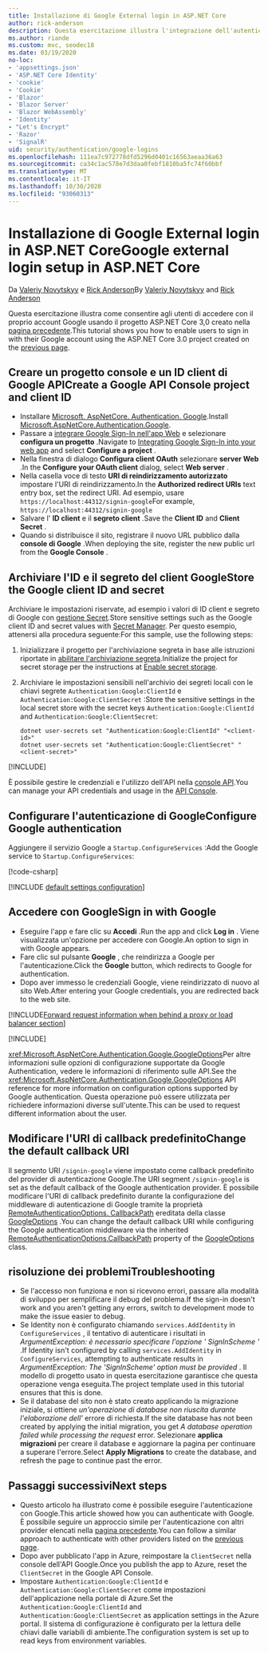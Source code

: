 ```yaml
---
title: Installazione di Google External login in ASP.NET Core
author: rick-anderson
description: Questa esercitazione illustra l'integrazione dell'autenticazione utente dell'account Google in un'app ASP.NET Core esistente.
ms.author: riande
ms.custom: mvc, seodec18
ms.date: 03/19/2020
no-loc:
- 'appsettings.json'
- 'ASP.NET Core Identity'
- 'cookie'
- 'Cookie'
- 'Blazor'
- 'Blazor Server'
- 'Blazor WebAssembly'
- 'Identity'
- "Let's Encrypt"
- 'Razor'
- 'SignalR'
uid: security/authentication/google-logins
ms.openlocfilehash: 111ea7c972778dfd5296d0401c16563aeaa36a63
ms.sourcegitcommit: ca34c1ac578e7d3daa0febf1810ba5fc74f60bbf
ms.translationtype: MT
ms.contentlocale: it-IT
ms.lasthandoff: 10/30/2020
ms.locfileid: "93060313"
---
```

# <a name="google-external-login-setup-in-aspnet-core"></a><span data-ttu-id="4c9b3-103">Installazione di Google External login in ASP.NET Core</span><span class="sxs-lookup"><span data-stu-id="4c9b3-103">Google external login setup in ASP.NET Core</span></span>

<span data-ttu-id="4c9b3-104">Da [Valeriy Novytskyy](https://github.com/01binary) e [Rick Anderson](https://twitter.com/RickAndMSFT)</span><span class="sxs-lookup"><span data-stu-id="4c9b3-104">By [Valeriy Novytskyy](https://github.com/01binary) and [Rick Anderson](https://twitter.com/RickAndMSFT)</span></span>

<span data-ttu-id="4c9b3-105">Questa esercitazione illustra come consentire agli utenti di accedere con il proprio account Google usando il progetto ASP.NET Core 3,0 creato nella [pagina precedente](xref:security/authentication/social/index).</span><span class="sxs-lookup"><span data-stu-id="4c9b3-105">This tutorial shows you how to enable users to sign in with their Google account using the ASP.NET Core 3.0 project created on the [previous page](xref:security/authentication/social/index).</span></span>

## <a name="create-a-google-api-console-project-and-client-id"></a><span data-ttu-id="4c9b3-106">Creare un progetto console e un ID client di Google API</span><span class="sxs-lookup"><span data-stu-id="4c9b3-106">Create a Google API Console project and client ID</span></span>

* <span data-ttu-id="4c9b3-107">Installare [Microsoft. AspNetCore. Authentication. Google](https://www.nuget.org/packages/Microsoft.AspNetCore.Authentication.Google).</span><span class="sxs-lookup"><span data-stu-id="4c9b3-107">Install [Microsoft.AspNetCore.Authentication.Google](https://www.nuget.org/packages/Microsoft.AspNetCore.Authentication.Google).</span></span>
* <span data-ttu-id="4c9b3-108">Passare a [integrare Google Sign-In nell'app Web](https://developers.google.com/identity/sign-in/web/sign-in) e selezionare **configura un progetto** .</span><span class="sxs-lookup"><span data-stu-id="4c9b3-108">Navigate to [Integrating Google Sign-In into your web app](https://developers.google.com/identity/sign-in/web/sign-in) and select **Configure a project** .</span></span>
* <span data-ttu-id="4c9b3-109">Nella finestra di dialogo **Configura client OAuth** selezionare **server Web** .</span><span class="sxs-lookup"><span data-stu-id="4c9b3-109">In the **Configure your OAuth client** dialog, select **Web server** .</span></span>
* <span data-ttu-id="4c9b3-110">Nella casella voce di testo **URI di reindirizzamento autorizzato** impostare l'URI di reindirizzamento.</span><span class="sxs-lookup"><span data-stu-id="4c9b3-110">In the **Authorized redirect URIs** text entry box, set the redirect URI.</span></span> <span data-ttu-id="4c9b3-111">Ad esempio, usare `https://localhost:44312/signin-google`</span><span class="sxs-lookup"><span data-stu-id="4c9b3-111">For example, `https://localhost:44312/signin-google`</span></span>
* <span data-ttu-id="4c9b3-112">Salvare l' **ID client** e il **segreto client** .</span><span class="sxs-lookup"><span data-stu-id="4c9b3-112">Save the **Client ID** and **Client Secret** .</span></span>
* <span data-ttu-id="4c9b3-113">Quando si distribuisce il sito, registrare il nuovo URL pubblico dalla **console di Google** .</span><span class="sxs-lookup"><span data-stu-id="4c9b3-113">When deploying the site, register the new public url from the **Google Console** .</span></span>

## <a name="store-the-google-client-id-and-secret"></a><span data-ttu-id="4c9b3-114">Archiviare l'ID e il segreto del client Google</span><span class="sxs-lookup"><span data-stu-id="4c9b3-114">Store the Google client ID and secret</span></span>

<span data-ttu-id="4c9b3-115">Archiviare le impostazioni riservate, ad esempio i valori di ID client e segreto di Google con [gestione Secret](xref:security/app-secrets).</span><span class="sxs-lookup"><span data-stu-id="4c9b3-115">Store sensitive settings such as the Google client ID and secret values with [Secret Manager](xref:security/app-secrets).</span></span> <span data-ttu-id="4c9b3-116">Per questo esempio, attenersi alla procedura seguente:</span><span class="sxs-lookup"><span data-stu-id="4c9b3-116">For this sample, use the following steps:</span></span>

1. <span data-ttu-id="4c9b3-117">Inizializzare il progetto per l'archiviazione segreta in base alle istruzioni riportate in [abilitare l'archiviazione segreta](xref:security/app-secrets#enable-secret-storage).</span><span class="sxs-lookup"><span data-stu-id="4c9b3-117">Initialize the project for secret storage per the instructions at [Enable secret storage](xref:security/app-secrets#enable-secret-storage).</span></span>
1. <span data-ttu-id="4c9b3-118">Archiviare le impostazioni sensibili nell'archivio dei segreti locali con le chiavi segrete `Authentication:Google:ClientId` e `Authentication:Google:ClientSecret` :</span><span class="sxs-lookup"><span data-stu-id="4c9b3-118">Store the sensitive settings in the local secret store with the secret keys `Authentication:Google:ClientId` and `Authentication:Google:ClientSecret`:</span></span>

    ```dotnetcli
    dotnet user-secrets set "Authentication:Google:ClientId" "<client-id>"
    dotnet user-secrets set "Authentication:Google:ClientSecret" "<client-secret>"
    ```

[!INCLUDE[](~/includes/environmentVarableColon.md)]

<span data-ttu-id="4c9b3-119">È possibile gestire le credenziali e l'utilizzo dell'API nella [console API](https://console.developers.google.com/apis/dashboard).</span><span class="sxs-lookup"><span data-stu-id="4c9b3-119">You can manage your API credentials and usage in the [API Console](https://console.developers.google.com/apis/dashboard).</span></span>

## <a name="configure-google-authentication"></a><span data-ttu-id="4c9b3-120">Configurare l'autenticazione di Google</span><span class="sxs-lookup"><span data-stu-id="4c9b3-120">Configure Google authentication</span></span>

<span data-ttu-id="4c9b3-121">Aggiungere il servizio Google a `Startup.ConfigureServices` :</span><span class="sxs-lookup"><span data-stu-id="4c9b3-121">Add the Google service to `Startup.ConfigureServices`:</span></span>

[!code-csharp[](~/security/authentication/social/social-code/3.x/StartupGoogle3x.cs?highlight=11-19)]

[!INCLUDE [default settings configuration](includes/default-settings2-2.md)]

## <a name="sign-in-with-google"></a><span data-ttu-id="4c9b3-122">Accedere con Google</span><span class="sxs-lookup"><span data-stu-id="4c9b3-122">Sign in with Google</span></span>

* <span data-ttu-id="4c9b3-123">Eseguire l'app e fare clic su **Accedi** .</span><span class="sxs-lookup"><span data-stu-id="4c9b3-123">Run the app and click **Log in** .</span></span> <span data-ttu-id="4c9b3-124">Viene visualizzata un'opzione per accedere con Google.</span><span class="sxs-lookup"><span data-stu-id="4c9b3-124">An option to sign in with Google appears.</span></span>
* <span data-ttu-id="4c9b3-125">Fare clic sul pulsante **Google** , che reindirizza a Google per l'autenticazione.</span><span class="sxs-lookup"><span data-stu-id="4c9b3-125">Click the **Google** button, which redirects to Google for authentication.</span></span>
* <span data-ttu-id="4c9b3-126">Dopo aver immesso le credenziali Google, viene reindirizzato di nuovo al sito Web.</span><span class="sxs-lookup"><span data-stu-id="4c9b3-126">After entering your Google credentials, you are redirected back to the web site.</span></span>

[!INCLUDE[Forward request information when behind a proxy or load balancer section](includes/forwarded-headers-middleware.md)]

[!INCLUDE[](includes/chain-auth-providers.md)]

<span data-ttu-id="4c9b3-127"><xref:Microsoft.AspNetCore.Authentication.Google.GoogleOptions>Per altre informazioni sulle opzioni di configurazione supportate da Google Authentication, vedere le informazioni di riferimento sulle API.</span><span class="sxs-lookup"><span data-stu-id="4c9b3-127">See the <xref:Microsoft.AspNetCore.Authentication.Google.GoogleOptions> API reference for more information on configuration options supported by Google authentication.</span></span> <span data-ttu-id="4c9b3-128">Questa operazione può essere utilizzata per richiedere informazioni diverse sull'utente.</span><span class="sxs-lookup"><span data-stu-id="4c9b3-128">This can be used to request different information about the user.</span></span>

## <a name="change-the-default-callback-uri"></a><span data-ttu-id="4c9b3-129">Modificare l'URI di callback predefinito</span><span class="sxs-lookup"><span data-stu-id="4c9b3-129">Change the default callback URI</span></span>

<span data-ttu-id="4c9b3-130">Il segmento URI `/signin-google` viene impostato come callback predefinito del provider di autenticazione Google.</span><span class="sxs-lookup"><span data-stu-id="4c9b3-130">The URI segment `/signin-google` is set as the default callback of the Google authentication provider.</span></span> <span data-ttu-id="4c9b3-131">È possibile modificare l'URI di callback predefinito durante la configurazione del middleware di autenticazione di Google tramite la proprietà [RemoteAuthenticationOptions. CallbackPath](/dotnet/api/microsoft.aspnetcore.authentication.remoteauthenticationoptions.callbackpath) ereditata della classe [GoogleOptions](/dotnet/api/microsoft.aspnetcore.authentication.google.googleoptions) .</span><span class="sxs-lookup"><span data-stu-id="4c9b3-131">You can change the default callback URI while configuring the Google authentication middleware via the inherited [RemoteAuthenticationOptions.CallbackPath](/dotnet/api/microsoft.aspnetcore.authentication.remoteauthenticationoptions.callbackpath) property of the [GoogleOptions](/dotnet/api/microsoft.aspnetcore.authentication.google.googleoptions) class.</span></span>

## <a name="troubleshooting"></a><span data-ttu-id="4c9b3-132">risoluzione dei problemi</span><span class="sxs-lookup"><span data-stu-id="4c9b3-132">Troubleshooting</span></span>

* <span data-ttu-id="4c9b3-133">Se l'accesso non funziona e non si ricevono errori, passare alla modalità di sviluppo per semplificare il debug del problema.</span><span class="sxs-lookup"><span data-stu-id="4c9b3-133">If the sign-in doesn't work and you aren't getting any errors, switch to development mode to make the issue easier to debug.</span></span>
* <span data-ttu-id="4c9b3-134">Se Identity non è configurato chiamando `services.AddIdentity` in `ConfigureServices` , il tentativo di autenticare i risultati in *ArgumentException: è necessario specificare l'opzione ' SignInScheme '* .</span><span class="sxs-lookup"><span data-stu-id="4c9b3-134">If Identity isn't configured by calling `services.AddIdentity` in `ConfigureServices`, attempting to authenticate results in *ArgumentException: The 'SignInScheme' option must be provided* .</span></span> <span data-ttu-id="4c9b3-135">Il modello di progetto usato in questa esercitazione garantisce che questa operazione venga eseguita.</span><span class="sxs-lookup"><span data-stu-id="4c9b3-135">The project template used in this tutorial ensures that this is done.</span></span>
* <span data-ttu-id="4c9b3-136">Se il database del sito non è stato creato applicando la migrazione iniziale, si ottiene *un'operazione di database non riuscita durante l'elaborazione dell'* errore di richiesta.</span><span class="sxs-lookup"><span data-stu-id="4c9b3-136">If the site database has not been created by applying the initial migration, you get *A database operation failed while processing the request* error.</span></span> <span data-ttu-id="4c9b3-137">Selezionare **applica migrazioni** per creare il database e aggiornare la pagina per continuare a superare l'errore.</span><span class="sxs-lookup"><span data-stu-id="4c9b3-137">Select **Apply Migrations** to create the database, and refresh the page to continue past the error.</span></span>

## <a name="next-steps"></a><span data-ttu-id="4c9b3-138">Passaggi successivi</span><span class="sxs-lookup"><span data-stu-id="4c9b3-138">Next steps</span></span>

* <span data-ttu-id="4c9b3-139">Questo articolo ha illustrato come è possibile eseguire l'autenticazione con Google.</span><span class="sxs-lookup"><span data-stu-id="4c9b3-139">This article showed how you can authenticate with Google.</span></span> <span data-ttu-id="4c9b3-140">È possibile seguire un approccio simile per l'autenticazione con altri provider elencati nella [pagina precedente](xref:security/authentication/social/index).</span><span class="sxs-lookup"><span data-stu-id="4c9b3-140">You can follow a similar approach to authenticate with other providers listed on the [previous page](xref:security/authentication/social/index).</span></span>
* <span data-ttu-id="4c9b3-141">Dopo aver pubblicato l'app in Azure, reimpostare la `ClientSecret` nella console dell'API Google.</span><span class="sxs-lookup"><span data-stu-id="4c9b3-141">Once you publish the app to Azure, reset the `ClientSecret` in the Google API Console.</span></span>
* <span data-ttu-id="4c9b3-142">Impostare `Authentication:Google:ClientId` e `Authentication:Google:ClientSecret` come impostazioni dell'applicazione nella portale di Azure.</span><span class="sxs-lookup"><span data-stu-id="4c9b3-142">Set the `Authentication:Google:ClientId` and `Authentication:Google:ClientSecret` as application settings in the Azure portal.</span></span> <span data-ttu-id="4c9b3-143">Il sistema di configurazione è configurato per la lettura delle chiavi dalle variabili di ambiente.</span><span class="sxs-lookup"><span data-stu-id="4c9b3-143">The configuration system is set up to read keys from environment variables.</span></span>
